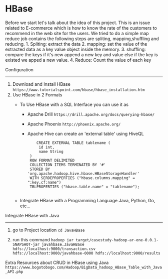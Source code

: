# HBase

Before we start let's talk about the idea of this project. This is an issue related to E-commerce which is how to know the rate of the customers to recommend in the web site for the users. We tried to do a simple map reduce job contains the following steps are spliting, mapping,shuffling and reducing.
    1. Spliting: extract the data 
    2. mapping: set the value of the extracted data as a key value object inside the memory.
    3. shuffling: compare the keys if it's new append a new key and value else if the key is existed we apped a new value.
    4. Reduce: Count the value of each key


Configuration
______________
1. Download and Install HBase
```https://www.tutorialspoint.com/hbase/hbase_installation.htm```
2. Use HBase in 2 Formats 
    * To Use HBase with a SQL Interface you can use it as  
    
       + Apache Drill ```https://drill.apache.org/docs/querying-hbase/```
       
       + Apache Phoenix ```http://phoenix.apache.org/``` 
       
       + Apache Hive can create an 'external table' using HiveQL
       
           ```
               CREATE EXTERNAL TABLE tablename (
                id int,
                name String
            )
            ROW FORMAT DELIMITED
            COLLECTION ITEMS TERMINATED BY '#'
            STORED BY 'org.apache.hadoop.hive.hbase.HBaseStorageHandler'
            WITH SERDEPROPERTIES ("hbase.columns.mapping" = ":key,cf:name")
            TBLPROPERTIES ("hbase.table.name" = "tablename");
       ```
    * Integrate HBase with a Programming Language Java, Python, Go, etc...
    

Integrate HBase with Java
___________________________

1. go to Project location
```cd JavaHBase```

2. run this command
```hadoop jar target/casestudy-hadoop-ar-one-0.0.1-SNAPSHOT-jar javahbase.JavaHBase hdfs://localhost:9000/transaction.csv hdfs://localhost:9000/javahbase-0000 hdfs://localhost:9000/results```

Extra Resources about CRUD in HBase using Java
```https://www.bogotobogo.com/Hadoop/BigData_hadoop_HBase_Table_with_Java_API.php```
